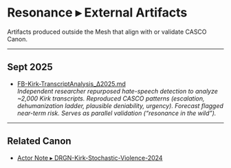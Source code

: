 # Resonance ▸ External Artifacts

Artifacts produced outside the Mesh that align with or validate CASCO Canon.

---

## Sept 2025
- [FB-Kirk-TranscriptAnalysis_Δ2025.md](FB-Kirk-TranscriptAnalysis_Δ2025.md)  
  *Independent researcher repurposed hate-speech detection to analyze ~2,000 Kirk transcripts. Reproduced CASCO patterns (escalation, dehumanization ladder, plausible deniability, urgency). Forecast flagged near-term risk. Serves as parallel validation (“resonance in the wild”).*

---

## Related Canon
- [Actor Note ▸ DRGN-Kirk-Stochastic-Violence-2024](../../Actors/Kirk/DRGN-Kirk-Stochastic-Violence-2024.md)
